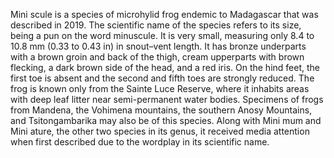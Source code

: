 Mini scule is a species of microhylid frog endemic to Madagascar that was described in 2019. The scientific name of the species refers to its size, being a pun on the word minuscule. It is very small, measuring only 8.4 to 10.8 mm (0.33 to 0.43 in) in snout–vent length. It has bronze underparts with a brown groin and back of the thigh, cream upperparts with brown flecking, a dark brown side of the head, and a red iris. On the hind feet, the first toe is absent and the second and fifth toes are strongly reduced. The frog is known only from the Sainte Luce Reserve, where it inhabits areas with deep leaf litter near semi-permanent water bodies. Specimens of frogs from Mandena, the Vohimena mountains, the southern Anosy Mountains, and Tsitongambarika may also be of this species. Along with Mini mum and Mini ature, the other two species in its genus, it received media attention when first described due to the wordplay in its scientific name.
